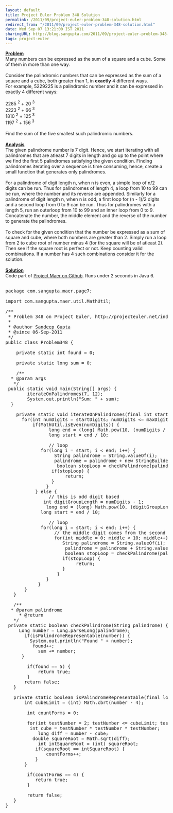 ```yaml
---
layout: default
title: Project Euler Problem 348 Solution
permalink: /2011/09/project-euler-problem-348-solution.html
redirect_from: "/2011/09/project-euler-problem-348-solution.html"
date: Wed Sep 07 13:21:00 IST 2011
sharingURL: http://blog.sangupta.com/2011/09/project-euler-problem-348-solution.html
tags: project-euler
---
```

<b><u>Problem</u></b>
<br>Many numbers can be expressed as the sum of a square and a cube. Some of them in more than one way.
<br>
<br>Consider the palindromic numbers that can be expressed as the sum of a square and a cube, both greater than 1, in 
<b>exactly</b> 4 different ways.
<br>For example, 5229225 is a palindromic number and it can be expressed in exactly 4 different ways:
<br>
<br>2285
<sup>2</sup> + 20
<sup>3</sup>
<br>2223
<sup>2</sup> + 66
<sup>3</sup>
<br>1810
<sup>2</sup> + 125
<sup>3</sup>
<br>1197
<sup>2</sup> + 156
<sup>3</sup>
<br>
<br>Find the sum of the five smallest such palindromic numbers.
<br>
<br>
<b><u>Analysis</u></b>
<br>The given palindrome number is 7 digit. Hence, we start iterating with all palindromes that are atleast 7 digits in length and go up to the point where we find the first 5 palindromes satisfying the given condition. Finding palindromes iterating over a sequence is time consuming, hence, create a small function that generates only palindromes.
<br>
<br>For a palindrome of digit length n, when n is even, a simple loop of n/2 digits can be run. Thus for palindromes of length 4, a loop from 10 to 99 can be run, where the number and its reverse are appended. Similarly for a palindrome of digit length n, when n is odd, a first loop for (n - 1)/2 digits and a second loop from 0 to 9 can be run. Thus for palindromes with a length 5, run an outerloop from 10 to 99 and an inner loop from 0 to 9. Concatenate the number, the middle element and the reverse of the number to generate the palindromes.
<br>
<br>To check for the given condition that the number be expressed as a sum of square and cube, where both numbers are greater than 2. Simply run a loop from 2 to cube root of number minus 4 (for the square will be of atleast 2). Then see if the square root is perfect or not. Keep counting valid combinations. If a number has 4 such combinations consider it for the solution.
<br>
<br>
<b><u>Solution</u></b>
<br>Code part of 
<a href="https://github.com/sangupta/maer">Project Maer on Github</a>. Runs under 2 seconds in Java 6.
<br>
<br>
<pre class="brush: java">package com.sangupta.maer.page7;<br><br>import com.sangupta.maer.util.MathUtil;<br><br>/**<br> * Problem 348 on Project Euler, http://projecteuler.net/index.php?section=problems&amp;id=348<br> *<br> * @author <a href="http://www.sangupta.com">Sandeep Gupta</a><br> * @since 06-Sep-2011<br> */<br>public class Problem348 {<br>	<br>	private static int found = 0;<br>	<br>	private static long sum = 0;<br><br>	/**<br>	 * @param args<br>	 */<br>	public static void main(String[] args) {<br>		iterateOnPalindromes(7, 12);<br>		System.out.println("Sum: " + sum);<br>	}<br>	<br>	private static void iterateOnPalindromes(final int startDigits, final int maxDigits) {<br>		for(int numDigits = startDigits; numDigits &lt;= maxDigits; numDigits++) {<br>			if(MathUtil.isEven(numDigits)) {<br>				long end = (long) Math.pow(10, (numDigits / 2));<br>				long start = end / 10;<br>				<br>				// loop<br>				for(long i = start; i &lt; end; i++) {<br>					String palindrome = String.valueOf(i);<br>					palindrome = palindrome + new StringBuilder(palindrome).reverse().toString();<br>					boolean stopLoop = checkPalindrome(palindrome);<br>					if(stopLoop) {<br>						return;<br>					}<br>				}<br>			} else {<br>				// this is odd digit based<br>				int digitGroupLength = numDigits - 1;<br>				long end = (long) Math.pow(10, (digitGroupLength / 2));<br>				long start = end / 10;<br>				<br>				// loop<br>				for(long i = start; i &lt; end; i++) {<br>					// the middle digit comes from the second loop<br>					for(int middle = 0; middle &lt; 10; middle++) {<br>						String palindrome = String.valueOf(i);<br>						palindrome = palindrome + String.valueOf(middle) + new StringBuilder(palindrome).reverse().toString();<br>						boolean stopLoop = checkPalindrome(palindrome);<br>						if(stopLoop) {<br>							return;<br>						}<br>					}<br>				}				<br>			}<br>		}<br>	}<br><br>	/**<br>	 * @param palindrome<br>	 * @return<br>	 */<br>	private static boolean checkPalindrome(String palindrome) {<br>		Long number = Long.parseLong(palindrome);<br>		if(isPalindromeRepresentable(number)) {<br>			System.out.println("Found " + number);<br>			found++;<br>			sum += number;<br>		}<br>		<br>		if(found == 5) {<br>			return true;<br>		}<br>		return false;<br>	}<br><br>	private static boolean isPalindromeRepresentable(final long number) {<br>		int cubeLimit = (int) Math.cbrt(number - 4);<br>		<br>		int countForms = 0;<br>		<br>		for(int testNumber = 2; testNumber &lt;= cubeLimit; testNumber++) {<br>			int cube = testNumber * testNumber * testNumber;<br>			long diff = number - cube;<br>			double squareRoot = Math.sqrt(diff);<br>			int intSquareRoot = (int) squareRoot;<br>			if(squareRoot == intSquareRoot) {<br>				countForms++;<br>			}<br>		}<br>		<br>		if(countForms == 4) {<br>			return true;<br>		}<br>		<br>		return false;<br>	}<br>}</pre>
